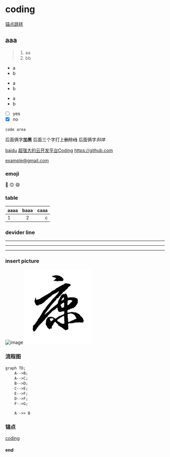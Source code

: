 # coding
[锚点跳转](#锚点)
## aaa



>  1. aa
>  2. bb

- a
- b

+ a
+ b

* a
* b

- [ ] yes
- [x] no

```
code area
```

后面俩字**加黑**
后面三个字打上~~删除线~~
后面俩字*斜体*


[baidu](www.baidu.com)
[超强大的云开发平台Coding](http://coding.net)
https://github.com

<example@gmail.com>

### emoji
:camel: :blush: :smile:


### table

aaaa | baaa | caaa
:- | :-: | -:
1 | 2 | c



### devider line 
---
----
***


### insert picture
![image](https://file.kuipmake.com/20190311153644-QQ图片20190124115258.jpg)
![zk](../../Image/download.png)


### 流程图
```graph
graph TD;
    A-->B;
    A-->C;
    B-->D;
    C-->E;
    E-->F;
    D-->F;
    F-->G;
```

```seq
    A ->> B

```


### 锚点 
[coding](#coding)


#### end
